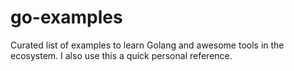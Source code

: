 # go-examples
Curated list of examples to learn Golang and awesome tools in the ecosystem. I also use this a quick personal reference.
